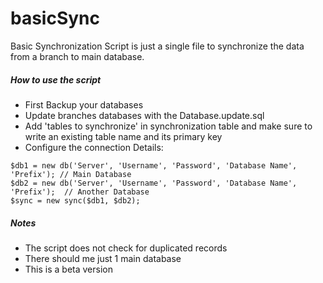 basicSync
=========

Basic Synchronization Script is just a single file to synchronize the data from a branch to main database.

##### How to use the script
- First Backup your databases
- Update branches databases with the Database.update.sql
- Add 'tables to synchronize' in synchronization table and make sure to write an existing table name and its primary key
- Configure the connection Details:
```
$db1 = new db('Server', 'Username', 'Password', 'Database Name', 'Prefix'); // Main Database
$db2 = new db('Server', 'Username', 'Password', 'Database Name', 'Prefix');  // Another Database
$sync = new sync($db1, $db2); 
```

##### Notes
- The script does not check for duplicated records
- There should me just 1 main database
- This is  a beta version